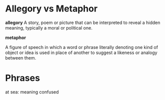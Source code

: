 # Allegory vs Metaphor

**allegory**
A story, poem or picture that can be interpreted to reveal a hidden meaning, typically a moral or political one.

**metaphor**

A figure of speech in which a word or phrase literally denoting one kind of object or idea is used in place of another to suggest a likeness or analogy between them.

# Phrases

at sea: meaning confused
